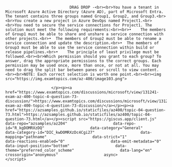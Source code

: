 <p class="card-text">
							
								DRAG DROP -<br><br>You have a tenant in Microsoft Azure Active Directory (Azure AD), part of Microsoft Entra. The tenant contains three groups named Group1, Group2, and Group3.<br><br>You create a new project in Azure DevOps named Project1.<br><br>You need to secure the service connections for Project1. The solution must meet the following requirements:<br><br>•	The members of Group1 must be able to share and unshare a service connection with other projects.<br>•	The members of Group2 must be able to rename a service connection and update the description.<br>•	The members of Group3 must be able to use the service connection within build or release pipelines.<br>•	The principle of least privilege must be followed.<br><br>Which permission should you grant to each group? To answer, drag the appropriate permissions to the correct groups. Each permission may be used once, more than once, or not at all. You may need to drag the split bar between panes or scroll to view content.<br><br>NOTE: Each correct selection is worth one point.<br><br><img src="https://img.examtopics.com/az-400/image103.png">
							
						</p><p><a href="https://www.examtopics.com/discussions/microsoft/view/131241-exam-az-400-topic-4-question-73-discussion/">https://www.examtopics.com/discussions/microsoft/view/131241-exam-az-400-topic-4-question-73-discussion/</a></p><p><a href="https://azsamples.github.io/staticfiles/az400/topic-04-question-73.html">https://azsamples.github.io/staticfiles/az400/topic-04-question-73.html</a></p><script src="https://giscus.app/client.js"                    data-repo="azsamples/az204"                    data-repo-id="R_kgDOMRXzDQ"                    data-category="General"                    data-category-id="DIC_kwDOMRXzDc4Cgi27"                    data-mapping="pathname"                    data-strict="1"                    data-reactions-enabled="0"                    data-emit-metadata="0"                    data-input-position="bottom"                    data-theme="preferred_color_scheme"                    data-lang="en"                    crossorigin="anonymous"                    async>                    </script>